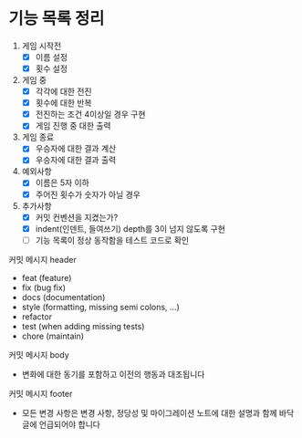 # 기능 목록 정리

1. 게임 시작전
    - [x]  이름 설정
    - [x]  횟수 설정
2. 게임 중
    - [x]  각각에 대한 전진
    - [x]  횟수에 대한 반복
    - [x]  전진하는 조건 4이상일 경우 구현
    - [x]  게임 진행 중 대한 출력
3. 게임 종료
    - [x]  우승자에 대한 결과 계산
    - [x]  우승자에 대한 결과 출력
4. 예외사항
    - [x]  이름은 5자 이하
    - [x]  주어진 횟수가 숫자가 아닐 경우
5. 추가사항
    - [x]  커밋 컨벤션을 지켰는가?
    - [x]  indent(인덴트, 들여쓰기) depth를 3이 넘지 않도록 구현
    - [ ]  기능 목록이 정상 동작함을 테스트 코드로 확인

커밋 메시지 header

- feat (feature)
- fix (bug fix)
- docs (documentation)
- style (formatting, missing semi colons, …)
- refactor
- test (when adding missing tests)
- chore (maintain)

커밋 메시지 body

- 변화에 대한 동기를 포함하고 이전의 행동과 대조됩니다

커밋 메시지 footer

- 모든 변경 사항은 변경 사항, 정당성 및 마이그레이션 노트에 대한 설명과 함께 바닥글에 언급되어야 합니다